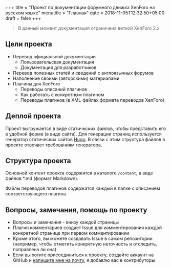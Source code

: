 +++
title = "Проект по документации форумного движка XenForo на русском языке"
menutitle = "Главная"
date = 2018-11-05T12:32:50+05:00
draft = false
+++

> В данный момент документация ограничена веткой XenForo 2.x

## Цели проекта

- Перевод официальной документации
  - Пользовательская документация
  - Документация для разработчиков
- Перевод полезных статей и сведений с англоязычных форумов
- Наполнение своими (авторскими) материалами
- Плагины для XenForo
  - Переводы описаний плагинов
  - Как работать с конкретным плагином
  - Переводы плагинов (в XML-файлах формата переводов XenForo)

## Деплой проекта

Проект выгружается в виде статических файлов, чтобы представить его в удобной форме (в виде сайта). Для генерации страниц используется генератор статических сайтов [Hugo](https://gohugo.io/). В связи с этим структура файлов в проекте отвечает требованиям генератора.

## Структура проекта

Основной контент проекта содержится в каталоге `/content`, в виде файлов *.md (формат Markdown).

Файлы переводов плагинов содержатся каждый в папке с описанием соответствующего плагина.

## Вопросы, замечания, помощь по проекту

- Вопросы и замечания - внизу каждой страницы
- Плагин комментариев создает Issue для комментирования каждой конкретной странице при первом комментировании
- Кроме этого, вы можете создавать Issue в самом репозитории (например, чтобы отметить конкретную неточность и отследить, поправлена ли она)
- Если вы хотите присоединиться к проекту, создайте аккаунт на GitHub и [напишите мне на почту](mailto:azamat.g@gmail.com), я добавлю вас в контрибуторы  


